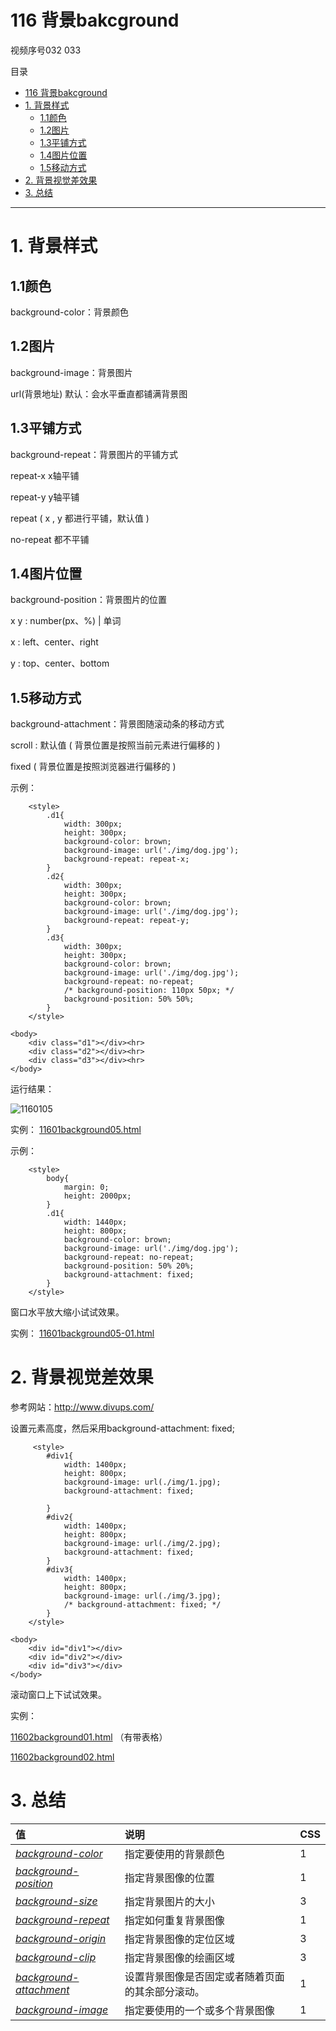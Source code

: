 # 116 背景bakcground

视频序号032 033

目录

- [116 背景bakcground](#116-背景bakcground)
- [1. 背景样式](#1-背景样式)
  - [1.1颜色](#11颜色)
  - [1.2图片](#12图片)
  - [1.3平铺方式](#13平铺方式)
  - [1.4图片位置](#14图片位置)
  - [1.5移动方式](#15移动方式)
- [2. 背景视觉差效果](#2-背景视觉差效果)
- [3. 总结](#3-总结)

***

# 1. 背景样式

## 1.1颜色

background-color：背景颜色

## 1.2图片

background-image：背景图片

url(背景地址) 默认：会水平垂直都铺满背景图

## 1.3平铺方式

background-repeat：背景图片的平铺方式

 repeat-x   x轴平铺  

repeat-y   y轴平铺

repeat ( x , y 都进行平铺，默认值 )

no-repeat  都不平铺

## 1.4图片位置

background-position：背景图片的位置

x y : number(px、%) | 单词

x : left、center、right

y : top、center、bottom

## 1.5移动方式

background-attachment：背景图随滚动条的移动方式

scroll : 默认值  ( 背景位置是按照当前元素进行偏移的 )

fixed ( 背景位置是按照浏览器进行偏移的 )

示例：

```
    <style>
        .d1{
            width: 300px;
            height: 300px;
            background-color: brown;
            background-image: url('./img/dog.jpg');
            background-repeat: repeat-x;
        }
        .d2{
            width: 300px;
            height: 300px;
            background-color: brown;
            background-image: url('./img/dog.jpg');
            background-repeat: repeat-y;
        }
        .d3{
            width: 300px;
            height: 300px;
            background-color: brown;
            background-image: url('./img/dog.jpg');
            background-repeat: no-repeat;
            /* background-position: 110px 50px; */
            background-position: 50% 50%;
        }
    </style>
    
<body>
    <div class="d1"></div><hr>
    <div class="d2"></div><hr>
    <div class="d3"></div><hr>
</body>
```

运行结果：

![1160105](img/1160105.png)

实例：  [11601background05.html](11601background05.html) 

示例：

```
    <style>
        body{
            margin: 0;
            height: 2000px;
        }
        .d1{
            width: 1440px;
            height: 800px;
            background-color: brown;
            background-image: url('./img/dog.jpg');
            background-repeat: no-repeat;
            background-position: 50% 20%;
            background-attachment: fixed;
        }
    </style>
```

窗口水平放大缩小试试效果。

实例：  [11601background05-01.html](11601background05-01.html) 



# 2. 背景视觉差效果

参考网站：http://www.divups.com/

设置元素高度，然后采用background-attachment: fixed;

```
     <style>
        #div1{
            width: 1400px;
            height: 800px;
            background-image: url(./img/1.jpg);
            background-attachment: fixed;
            
        }
        #div2{
            width: 1400px;
            height: 800px;
            background-image: url(./img/2.jpg);
            background-attachment: fixed;
        }
        #div3{
            width: 1400px;
            height: 800px;
            background-image: url(./img/3.jpg);
            /* background-attachment: fixed; */
        }
    </style>
    
<body>
    <div id="div1"></div>
    <div id="div2"></div>
    <div id="div3"></div>
</body>
```

滚动窗口上下试试效果。

实例： 

 [11602background01.html](11602background01.html) （有带表格）

 [11602background02.html](11602background02.html) 



# 3. 总结

| 值                                                           | 说明                                             | CSS  |
| :----------------------------------------------------------- | :----------------------------------------------- | :--- |
| *[background-color](https://www.w3cschool.cn/cssref/pr-background-color.html)* | 指定要使用的背景颜色                             | 1    |
| *[background-position](https://www.w3cschool.cn/cssref/pr-background-position.html)* | 指定背景图像的位置                               | 1    |
| *[background-size](https://www.w3cschool.cn/cssref/css3-pr-background-size.html)* | 指定背景图片的大小                               | 3    |
| *[background-repeat](https://www.w3cschool.cn/cssref/pr-background-repeat.html)* | 指定如何重复背景图像                             | 1    |
| *[background-origin](https://www.w3cschool.cn/cssref/css3-pr-background-origin.html)* | 指定背景图像的定位区域                           | 3    |
| *[background-clip](https://www.w3cschool.cn/cssref/css3-pr-background-clip.html)* | 指定背景图像的绘画区域                           | 3    |
| *[background-attachment](https://www.w3cschool.cn/cssref/pr-background-attachment.html)* | 设置背景图像是否固定或者随着页面的其余部分滚动。 | 1    |
| *[background-image](https://www.w3cschool.cn/cssref/pr-background-image.html)* | 指定要使用的一个或多个背景图像                   | 1    |